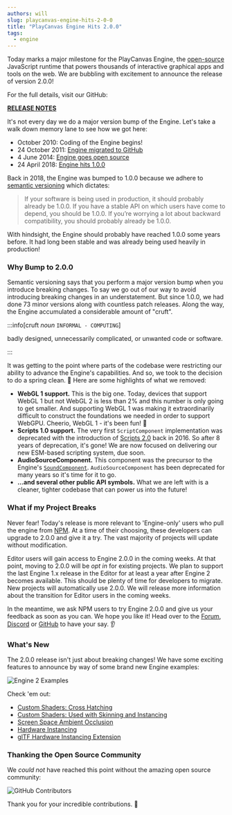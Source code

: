 ```yaml
---
authors: will
slug: playcanvas-engine-hits-2-0-0
title: "PlayCanvas Engine Hits 2.0.0"
tags:
  - engine
---
```


Today marks a major milestone for the PlayCanvas Engine, the [open-source](https://github.com/playcanvas/engine) JavaScript runtime that powers thousands of interactive graphical apps and tools on the web. We are bubbling with excitement to announce the release of version 2.0.0!

<!-- truncate -->

For the full details, visit our GitHub:

[**RELEASE NOTES**](https://github.com/playcanvas/engine/releases/tag/v2.0.0)

It's not every day we do a major version bump of the Engine. Let's take a walk down memory lane to see how we got here:

* October 2010: Coding of the Engine begins!
* 24 October 2011: [Engine migrated to GitHub](https://github.com/playcanvas/engine/commit/e5bf014e738d5bfc92ece1d6c0f50ad71bf4dd90)
* 4 June 2014: [Engine goes open source](https://blog.playcanvas.com/playcanvas-goes-open-source/)
* 24 April 2018: [Engine hits 1.0.0](https://blog.playcanvas.com/playcanvas-engine-reaches-1-0-0/)

Back in 2018, the Engine was bumped to 1.0.0 because we adhere to [semantic versioning](https://semver.org/) which dictates:

> If your software is being used in production, it should probably already be 1.0.0. If you have a stable API on which users have come to depend, you should be 1.0.0. If you’re worrying a lot about backward compatibility, you should probably already be 1.0.0.

With hindsight, the Engine should probably have reached 1.0.0 some years before. It had long been stable and was already being used heavily in production!

### Why Bump to 2.0.0

Semantic versioning says that you perform a major version bump when you introduce breaking changes. To say we go out of our way to avoid introducing breaking changes in an understatement. But since 1.0.0, we had done 73 minor versions along with countless patch releases. Along the way, the Engine accumulated a considerable amount of "cruft".

:::info[cruft _noun_ `INFORMAL - COMPUTING`]

badly designed, unnecessarily complicated, or unwanted code or software.

:::

It was getting to the point where parts of the codebase were restricting our ability to advance the Engine's capabilities. And so, we took to the decision to do a spring clean. 🧹 Here are some highlights of what we removed:

* **WebGL 1 support.** This is the big one. Today, devices that support WebGL 1 but not WebGL 2 is less than 2% and this number is only going to get smaller. And supporting WebGL 1 was making it extraordinarily difficult to construct the foundations we needed in order to support WebGPU. Cheerio, WebGL 1 - it's been fun! 👋
* **Scripts 1.0 support.** The very first `ScriptComponent` implementation was deprecated with the introduction of [Scripts 2.0](https://blog.playcanvas.com/playcanvas-scripts-2-0/) back in 2016. So after 8 years of deprecation, it's gone! We are now focused on delivering our new ESM-based scripting system, due soon.
* **AudioSourceComponent.** This component was the precursor to the Engine's [`SoundComponent`](https://api.playcanvas.com/classes/Engine.SoundComponent.html). `AudioSourceComponent` has been deprecated for many years so it's time for it to go.
* **...and several other public API symbols.** What we are left with is a cleaner, tighter codebase that can power us into the future!

### What if my Project Breaks

Never fear! Today's release is more relevant to 'Engine-only' users who pull the engine from [NPM](https://www.npmjs.com/package/playcanvas). At a time of their choosing, these developers can upgrade to 2.0.0 and give it a try. The vast majority of projects will update without modification.

Editor users will gain access to Engine 2.0.0 in the coming weeks. At that point, moving to 2.0.0 will be _opt in_ for existing projects. We plan to support the last Engine 1.x release in the Editor for at least a year after Engine 2 becomes available. This should be plenty of time for developers to migrate. New projects will automatically use 2.0.0. We will release more information about the transition for Editor users in the coming weeks.

In the meantime, we ask NPM users to try Engine 2.0.0 and give us your feedback as soon as you can. We hope you like it! Head over to the [Forum](https://forum.playcanvas.com/), [Discord](https://discord.gg/RSaMRzg) or [GitHub](https://github.com/playcanvas/engine) to have your say. :ear:

### What's New

The 2.0.0 release isn't just about breaking changes! We have some exciting features to announce by way of some brand new Engine examples:

![Engine 2 Examples](/img/engine2-examples.png)

Check 'em out:

* [Custom Shaders: Cross Hatching](https://playcanvas.vercel.app/#/graphics/shader-hatch)
* [Custom Shaders: Used with Skinning and Instancing](https://playcanvas.vercel.app/#/graphics/instancing-gooch)
* [Screen Space Ambient Occlusion](https://playcanvas.vercel.app/#/graphics/ambient-occlusion)
* [Hardware Instancing](https://playcanvas.vercel.app/#/graphics/instancing-custom)
* [glTF Hardware Instancing Extension](https://playcanvas.vercel.app/#/graphics/instancing-glb)

### Thanking the Open Source Community

We _could not_ have reached this point without the amazing open source community:

![GitHub Contributors](/img/engine-contributors.svg)

Thank you for your incredible contributions. 🙏
